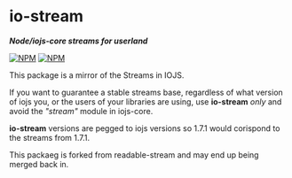 # io-stream

***Node/iojs-core streams for userland***

[![NPM](https://nodei.co/npm/io-stream.png?downloads=true&downloadRank=true)](https://nodei.co/npm/io-stream/)
[![NPM](https://nodei.co/npm-dl/io-stream.png?&months=6&height=3)](https://nodei.co/npm/io-stream/)

This package is a mirror of the Streams in IOJS.

If you want to guarantee a stable streams base, regardless of what version of iojs you, or the users of your libraries are using, use **io-stream** *only* and avoid the *"stream"* module in iojs-core.

**io-stream** versions are pegged to iojs versions so 1.7.1 would corispond to the streams from 1.7.1.

This packaeg is forked from readable-stream and may end up being merged back in.
